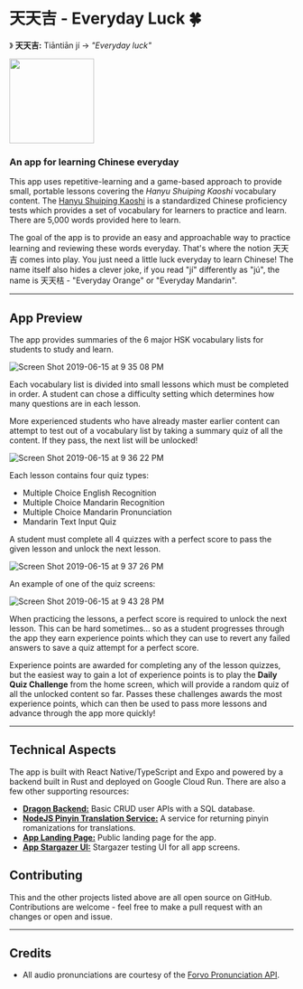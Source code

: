 # 天天吉 - Everyday Luck 🍀

》 **天天吉:** Tiāntiān jí -> _"Everyday luck"_

<img src="https://user-images.githubusercontent.com/18126719/59624561-a0fc6580-9169-11e9-868d-12a20cdf7ca6.png" width="150">

### An app for learning Chinese everyday

This app uses repetitive-learning and a game-based approach to provide small, portable lessons covering the *Hanyu Shuiping Kaoshi* vocabulary content. The [Hanyu Shuiping Kaoshi](https://en.wikipedia.org/wiki/Hanyu_Shuiping_Kaoshi) is a standardized Chinese proficiency tests which provides a set of vocabulary for learners to practice and learn. There are 5,000 words provided here to learn.

The goal of the app is to provide an easy and approachable way to practice learning and reviewing these words everyday. That's where the notion 天天吉 comes into play. You just need a little luck everyday to learn Chinese! The name itself also hides a clever joke, if you read "jí" differently as "jú", the name is 天天桔 - "Everyday Orange" or "Everyday Mandarin".

---

## App Preview

The app provides summaries of the 6 major HSK vocabulary lists for students to study and learn.

![Screen Shot 2019-06-15 at 9 35 08 PM](https://user-images.githubusercontent.com/18126719/59552127-871a2180-8fb5-11e9-9259-77f52b74c6e5.png)

Each vocabulary list is divided into small lessons which must be completed in order. A student can chose a difficulty setting which determines how many questions are in each lesson.

More experienced students who have already master earlier content can attempt to test out of a vocabulary list by taking a summary quiz of all the content. If they pass, the next list will be unlocked!

![Screen Shot 2019-06-15 at 9 36 22 PM](https://user-images.githubusercontent.com/18126719/59552141-a7e27700-8fb5-11e9-864c-e3356e52397c.png)

Each lesson contains four quiz types:

* Multiple Choice English Recognition
* Multiple Choice Mandarin Recognition
* Multiple Choice Mandarin Pronunciation
* Mandarin Text Input Quiz

A student must complete all 4 quizzes with a perfect score to pass the given lesson and unlock the next lesson.

![Screen Shot 2019-06-15 at 9 37 26 PM](https://user-images.githubusercontent.com/18126719/59552155-cc3e5380-8fb5-11e9-9620-ef0ee5d73dd6.png)

An example of one of the quiz screens:

![Screen Shot 2019-06-15 at 9 43 28 PM](https://user-images.githubusercontent.com/18126719/59552216-a49bbb00-8fb6-11e9-89ff-eea2aaf7da01.png)

When practicing the lessons, a perfect score is required to unlock the next lesson. This can be hard sometimes... so as a student progresses through the app they earn experience points which they can use to revert any failed answers to save a quiz attempt for a perfect score.

Experience points are awarded for completing any of the lesson quizzes, but the easiest way to gain a lot of experience points is to play the **Daily Quiz Challenge** from the home screen, which will provide a random quiz of all the unlocked content so far. Passes these challenges awards the most experience points, which can then be used to pass more lessons and advance through the app more quickly!

---

## Technical Aspects

The app is built with React Native/TypeScript and Expo and powered by a backend built in Rust and deployed on Google Cloud Run. There are also a few other supporting resources:

* [**Dragon Backend:**](https://github.com/bonham000/dragon) Basic CRUD user APIs with a SQL database.
* [**NodeJS Pinyin Translation Service:**](https://github.com/bonham000/pinyin-conversion-service) A service for returning pinyin romanizations for translations.
* [**App Landing Page:**](https://github.com/bonham000/mandarin-landing-page) Public landing page for the app.
* [**App Stargazer UI:**](https://chinese-app-stargazer.surge.sh/) Stargazer testing UI for all app screens.

## Contributing

This and the other projects listed above are all open source on GitHub. Contributions are welcome - feel free to make a pull request with an changes or open and issue.

---

## Credits

* All audio pronunciations are courtesy of the [Forvo Pronunciation API](https://api.forvo.com/).